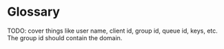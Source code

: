 # Glossary

TODO: cover things like user name, client id, group id, queue id, keys, etc. The group id should contain the domain.